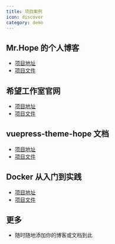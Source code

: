 ```yaml
---
title: 项目案例
icon: discover
category: demo
---
```


## Mr.Hope 的个人博客

- [项目地址](https://mrhope.site)
- [项目文件](https://github.com/Mister-Hope/Mister-Hope.github.io)

## 希望工作室官网

- [项目地址][hope-studio]
- [项目文件](https://github.com/Hope-Studio/Hope-Studio.github.io)

## vuepress-theme-hope 文档

- [项目地址][vuepress-theme-hope]
- [项目文件](https://github.com/vuepress-theme-hope/vuepress-theme-hope/tree/v1/docs/theme)

## Docker 从入门到实践

- [项目地址][docker-practice]
- [项目文件](https://github.com/yeasy/docker_practice)

## 更多

- 随时随地添加你的博客或文档到此

[docker-practice]: https://vuepress.mirror.docker-practice.com/
[vuepress-theme-hope]: https://vuepress-theme-hope.github.io
[hope-studio]: https://hope-studio.innenu.com
